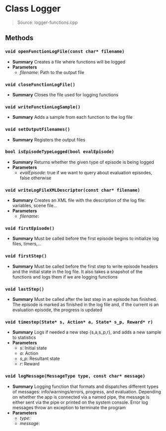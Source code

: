 # Class Logger
> Source: logger-functions.cpp
## Methods
### ``void openFunctionLogFile(const char* filename)``
* **Summary**
  Creates a file where functions will be logged
* **Parameters**
  * _filename_: Path to the output file
### ``void closeFunctionLogFile()``
* **Summary**
  Closes the file used for logging functions
### ``void writeFunctionLogSample()``
* **Summary**
  Adds a sample from each function to the log file
### ``void setOutputFilenames()``
* **Summary**
  Registers the output files
### ``bool isEpisodeTypeLogged(bool evalEpisode)``
* **Summary**
  Returns whether the given type of episode is being logged
* **Parameters**
  * _evalEpisode_: true if we want to query about evaluation episodes, false otherwise
### ``void writeLogFileXMLDescriptor(const char* filename)``
* **Summary**
  Creates an XML file with the description of the log file: variables, scene file...
* **Parameters**
  * _filename_: 
### ``void firstEpisode()``
* **Summary**
  Must be called before the first episode begins to initialize log files, timers,...
### ``void firstStep()``
* **Summary**
  Must be called before the first step to write episode headers and the initial state in the log file. It also takes a snapshot of the functions and logs them if we are logging functions
### ``void lastStep()``
* **Summary**
  Must be called after the last step in an episode has finished. The episode is marked as finished in the log file and, if the current is an evaluation episode, the progress is updated
### ``void timestep(State* s, Action* a, State* s_p, Reward* r)``
* **Summary**
  Logs if needed a new step {s,a,s_p,r}, and adds a new sample to statistics
* **Parameters**
  * _s_: Initial state
  * _a_: Action
  * _s_p_: Resultant state
  * _r_: Reward
### ``void logMessage(MessageType type, const char* message)``
* **Summary**
  Logging function that formats and dispatches different types of messages: info/warnings/errors, progress, and evaluation. Depending on whether the app is connected via a named pipe, the message is either sent via the pipe or printed on the system console. Error log messages throw an exception to terminate the program
* **Parameters**
  * _type_: 
  * _message_: 
